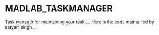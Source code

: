 # MADLAB_TASKMANAGER
Task manager for maintaining your task ....
Here is the code maintained by satyam singh ...
